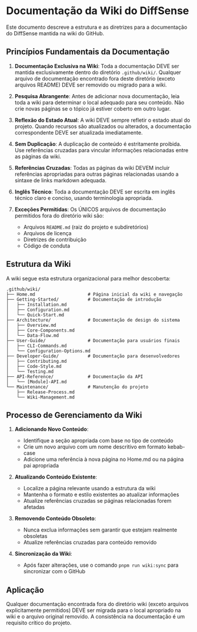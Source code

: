 # Documentação da Wiki do DiffSense

Este documento descreve a estrutura e as diretrizes para a documentação do DiffSense mantida na wiki do GitHub.

## Princípios Fundamentais da Documentação

1. **Documentação Exclusiva na Wiki**: Toda a documentação DEVE ser mantida exclusivamente dentro do diretório `.github/wiki/`. Qualquer arquivo de documentação encontrado fora deste diretório (exceto arquivos README) DEVE ser removido ou migrado para a wiki.

2. **Pesquisa Abrangente**: Antes de adicionar nova documentação, leia toda a wiki para determinar o local adequado para seu conteúdo. Não crie novas páginas se o tópico já estiver coberto em outro lugar.

3. **Reflexão do Estado Atual**: A wiki DEVE sempre refletir o estado atual do projeto. Quando recursos são atualizados ou alterados, a documentação correspondente DEVE ser atualizada imediatamente.

4. **Sem Duplicação**: A duplicação de conteúdo é estritamente proibida. Use referências cruzadas para vincular informações relacionadas entre as páginas da wiki.

5. **Referências Cruzadas**: Todas as páginas da wiki DEVEM incluir referências apropriadas para outras páginas relacionadas usando a sintaxe de links markdown adequada.

6. **Inglês Técnico**: Toda a documentação DEVE ser escrita em inglês técnico claro e conciso, usando terminologia apropriada.

7. **Exceções Permitidas**: Os ÚNICOS arquivos de documentação permitidos fora do diretório wiki são:
   - Arquivos `README.md` (raiz do projeto e subdiretórios)
   - Arquivos de licença
   - Diretrizes de contribuição
   - Código de conduta

## Estrutura da Wiki

A wiki segue esta estrutura organizacional para melhor descoberta:

```
.github/wiki/
├── Home.md                    # Página inicial da wiki e navegação
├── Getting-Started/           # Documentação de introdução
│   ├── Installation.md
│   ├── Configuration.md
│   └── Quick-Start.md
├── Architecture/              # Documentação de design do sistema
│   ├── Overview.md
│   ├── Core-Components.md
│   └── Data-Flow.md
├── User-Guide/                # Documentação para usuários finais
│   ├── CLI-Commands.md
│   └── Configuration-Options.md
├── Developer-Guide/           # Documentação para desenvolvedores
│   ├── Contributing.md
│   ├── Code-Style.md
│   └── Testing.md
├── API-Reference/             # Documentação da API
│   └── [Module]-API.md
└── Maintenance/               # Manutenção do projeto
    ├── Release-Process.md
    └── Wiki-Management.md
```

## Processo de Gerenciamento da Wiki

1. **Adicionando Novo Conteúdo**:
   - Identifique a seção apropriada com base no tipo de conteúdo
   - Crie um novo arquivo com um nome descritivo em formato kebab-case
   - Adicione uma referência à nova página no Home.md ou na página pai apropriada

2. **Atualizando Conteúdo Existente**:
   - Localize a página relevante usando a estrutura da wiki
   - Mantenha o formato e estilo existentes ao atualizar informações
   - Atualize referências cruzadas se páginas relacionadas forem afetadas

3. **Removendo Conteúdo Obsoleto**:
   - Nunca exclua informações sem garantir que estejam realmente obsoletas
   - Atualize referências cruzadas para conteúdo removido

4. **Sincronização da Wiki**:
   - Após fazer alterações, use o comando `pnpm run wiki:sync` para sincronizar com o GitHub

## Aplicação

Qualquer documentação encontrada fora do diretório wiki (exceto arquivos explicitamente permitidos) DEVE ser migrada para o local apropriado na wiki e o arquivo original removido. A consistência na documentação é um requisito crítico do projeto.
